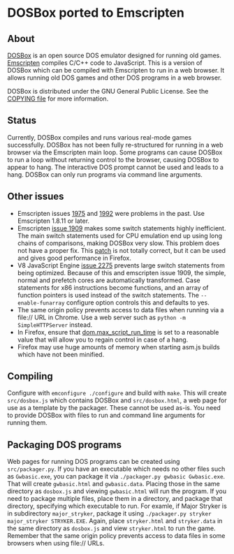 DOSBox ported to Emscripten
===========================

About
-----

[DOSBox](http://www.dosbox.com/) is an open source DOS emulator designed for
running old games. [Emscripten](https://github.com/kripken/emscripten)
compiles C/C++ code to JavaScript. This is a version of DOSBox which can be
compiled with Emscripten to run in a web browser. It allows running old DOS
games and other DOS programs in a web browser.

DOSBox is distributed under the GNU General Public License. See the
[COPYING file](https://github.com/dreamlayers/em-dosbox/blob/em-dosbox-0.74/COPYING)
for more information.

Status
------

Currently, DOSBox compiles and runs various real-mode games successfully.
DOSBox has not been fully re-structured for running in a web browser via the
Emscripten main loop. Some programs can cause DOSBox to run a loop without
returning control to the browser, causing DOSBox to appear to hang.
The interactive DOS prompt cannot be used and leads to a
hang. DOSBox can only run programs via command line arguments.

Other issues
------------

* Emscripten issues
[1975](https://github.com/kripken/emscripten/issues/1975) and
[1992](https://github.com/kripken/emscripten/issues/1992) were problems in
the past. Use Emscripten 1.8.11 or later.
* Emscripten [issue 1909](https://github.com/kripken/emscripten/issues/1909)
makes some switch statements highly inefficient. The main switch statements
used for CPU emulation end up using long chains of comparisons, making DOSBox
very slow. This problem does not have a proper fix. This
[patch](https://gist.github.com/dreamlayers/8463670) is not totally correct,
but it can be used and gives good performance in Firefox.
* V8 JavaScript Engine [issue
2275](http://code.google.com/p/v8/issues/detail?id=2275) prevents large switch
statements from being optimized. Because of this and emscripten issue 1909,
the simple, normal and prefetch cores are automatically transformed. Case
statements for x86 instructions become functions, and an array of function
pointers is used instead of the switch statements. The `--enable-funarray`
configure option controls this and defaults to yes.
* The same origin policy prevents access to data files when running via a
file:// URL in Chrome. Use a web server such as `python -m SimpleHTTPServer`
instead.
* In Firefox, ensure that
[dom.max\_script\_run\_time](http://kb.mozillazine.org/Dom.max_script_run_time)
 is set to a reasonable value that will allow you to regain control in case of
a hang.
* Firefox may use huge amounts of memory when starting asm.js builds which have
not been minified.

Compiling
---------

Configure with `emconfigure ./configure` and build with `make`.
This will create `src/dosbox.js` which contains DOSBox and `src/dosbox.html`,
a web page for use as a template by the packager. These cannot be used as-is.
You need to provide DOSBox with files to run and command line arguments for
running them.

Packaging DOS programs
----------------------

Web pages for running DOS programs can be created using `src/packager.py`. If
you have an executable which needs no other files such as `Gwbasic.exe`, you
can package it via `./packager.py gwbasic Gwbasic.exe`. That will create
`gwbasic.html` and `gwbasic.data`. Placing those in the same directory as
`dosbox.js` and viewing `gwbasic.html` will run the program. If you need to
package multiple files, place them in a directory, and package that directory,
specifying which executable to run. For examle, if Major Stryker is in
subdirectory `major_stryker`, package it using `./packager.py stryker
major_stryker STRYKER.EXE`. Again, place `stryker.html` and `stryker.data` in
the same directory as `dosbox.js` and view `stryker.html` to run the game.
Remember that the same origin policy prevents access to data files in some
browsers when using file:// URLs.
